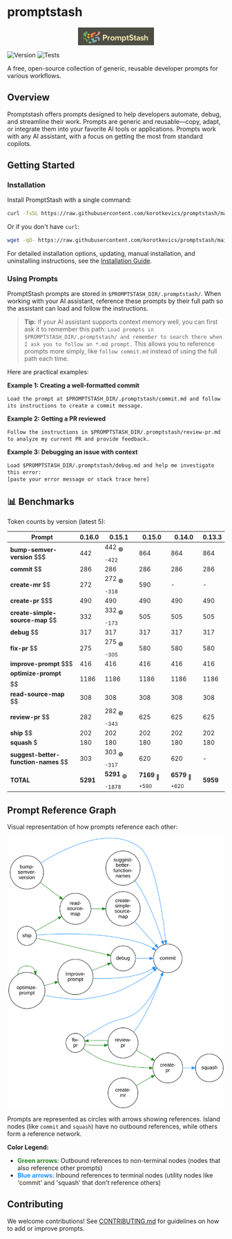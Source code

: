 # promptstash

<div style="display: flex; justify-content: center; align-items: center; width: 100%;">
  <img src="static/logo.png" alt="Promptstash Logo" style="width:35%;height:35%;object-fit:contain;" />
</div>


![Version](https://img.shields.io/github/v/release/korotkevics/promptstash)
![Tests](https://github.com/korotkevics/promptstash/actions/workflows/test.yml/badge.svg?branch=main)

A free, open-source collection of generic, reusable developer prompts for various workflows.

## Overview

Promptstash offers prompts designed to help developers automate, debug, and streamline their work. Prompts are generic and reusable—copy, adapt, or integrate them into your favorite AI tools or applications. Prompts work with any AI assistant, with a focus on getting the most from standard copilots.

## Getting Started

### Installation

Install PromptStash with a single command:

```bash
curl -fsSL https://raw.githubusercontent.com/korotkevics/promptstash/main/install.sh | bash
```

Or if you don't have `curl`:

```bash
wget -qO- https://raw.githubusercontent.com/korotkevics/promptstash/main/install.sh | bash
```

For detailed installation options, updating, manual installation, and uninstalling instructions, see the [Installation Guide](docs/installation.md).

### Using Prompts

PromptStash prompts are stored in `$PROMPTSTASH_DIR/.promptstash/`. When working with your AI assistant, reference these prompts by their full path so the assistant can load and follow the instructions.

> **Tip:** If your AI assistant supports context memory well, you can first ask it to remember this path: `Load prompts in $PROMPTSTASH_DIR/.promptstash/ and remember to search there when I ask you to follow an *.md prompt.` This allows you to reference prompts more simply, like `follow commit.md` instead of using the full path each time.

Here are practical examples:

**Example 1: Creating a well-formatted commit**

```text
Load the prompt at $PROMPTSTASH_DIR/.promptstash/commit.md and follow its instructions to create a commit message.
```

**Example 2: Getting a PR reviewed**

```text
Follow the instructions in $PROMPTSTASH_DIR/.promptstash/review-pr.md to analyze my current PR and provide feedback.
```

**Example 3: Debugging an issue with context**

```text
Load $PROMPTSTASH_DIR/.promptstash/debug.md and help me investigate this error:
[paste your error message or stack trace here]
```

## 📊 Benchmarks

Token counts by version (latest 5):

| Prompt | **0.16.0** | **0.15.1** | **0.15.0** | **0.14.0** | **0.13.3** |
|---|---|---|---|---|---|
| **bump-semver-version** $$$ | 442 | 442 <sub>🟢 -422</sub> | 864 | 864 | 864 |
| **commit** $$ | 286 | 286 | 286 | 286 | 286 |
| **create-mr** $$ | 272 | 272 <sub>🟢 -318</sub> | 590 | - | - |
| **create-pr** $$$ | 490 | 490 | 490 | 490 | 490 |
| **create-simple-source-map** $$ | 332 | 332 <sub>🟢 -173</sub> | 505 | 505 | 505 |
| **debug** $$ | 317 | 317 | 317 | 317 | 317 |
| **fix-pr** $$ | 275 | 275 <sub>🟢 -305</sub> | 580 | 580 | 580 |
| **improve-prompt** $$$ | 416 | 416 | 416 | 416 | 416 |
| **optimize-prompt** $$$$$$ | 1186 | 1186 | 1186 | 1186 | 1186 |
| **read-source-map** $$ | 308 | 308 | 308 | 308 | 308 |
| **review-pr** $$ | 282 | 282 <sub>🟢 -343</sub> | 625 | 625 | 625 |
| **ship** $$ | 202 | 202 | 202 | 202 | 202 |
| **squash** $ | 180 | 180 | 180 | 180 | 180 |
| **suggest-better-function-names** $$ | 303 | 303 <sub>🟢 -317</sub> | 620 | 620 | - |
| **TOTAL** | **5291** | **5291** <sub>🟢 -1878</sub> | **7169** <sub>🔴 +590</sub> | **6579** <sub>🔴 +620</sub> | **5959** |


## Prompt Reference Graph

Visual representation of how prompts reference each other:

<div style="display: flex; justify-content: center; align-items: center; width: 100%;">
  <img src="static/prompt-graph.svg" alt="Prompt Reference Graph" style="width:100%;max-width:800px;height:auto;" />
</div>

Prompts are represented as circles with arrows showing references. Island nodes (like `commit` and `squash`) have no outbound references, while others form a reference network.

**Color Legend:**
- <span style="color: #228B22; font-weight: bold;">Green arrows</span>: Outbound references to non-terminal nodes (nodes that also reference other prompts)
- <span style="color: #1E90FF; font-weight: bold;">Blue arrows</span>: Inbound references to terminal nodes (utility nodes like 'commit' and 'squash' that don't reference others)

## Contributing

We welcome contributions! See [CONTRIBUTING.md](CONTRIBUTING.md) for guidelines on how to add or improve prompts.
